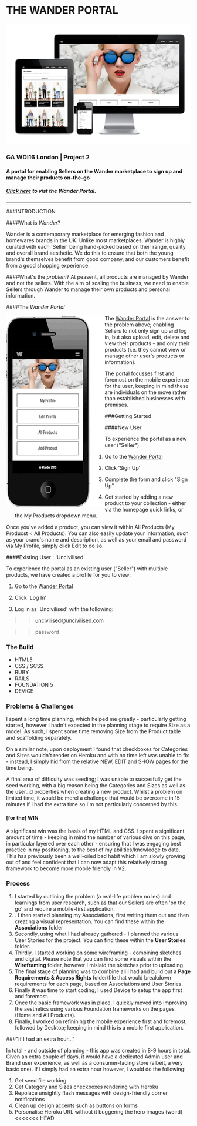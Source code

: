 
# THE WANDER PORTAL

![](./readme-assets/all-screens.png)

### GA WDI16 London | Project 2

#### A portal for enabling Sellers on the Wander marketplace to sign up and manage their products on-the-go

##### [Click here](http://bit.ly/wander-portal) to vist the Wander Portal.

_________________________________________________

###INTRODUCTION

####What is *Wander*?

Wander is a contemporary marketplace for emerging fashion and homewares brands in the UK. Unlike most marketplaces, Wander is highly curated with each 'Seller' being hand-picked based on their range, quality and overall brand aesthetic. We do this to ensure that both the young brand's themselves benefit from good company, and our customers benefit from a good shopping experience.

####What's the *problem*?
At peasent, all products are managed by Wander and not the sellers. With the aim of scaling the business, we need to enable Sellers through Wander to manage their own products and personal information.


####The *Wander Portal*

  <img style="float: left" src="./readme-assets/mobilevisuals/mobile-phone2.gif" />

The [Wander Portal](http://bit.ly/wander-portal) is the answer to the problem above; enabling Sellers to not only sign up and log in, but also upload, edit, delete and view their products - and only their products (i.e. they cannot view or manage other user's products or information).

The portal focusses first and foremost on the mobile experience for the user, keeping in mind these are individuals on the move rather than established businesses with premises. 


###Getting Started

####New User

To experience the portal as a new user ("Seller"):

1. Go to the [Wander Portal](http://bit.ly/wander-portal)

2. Click 'Sign Up' 

3. Complete the form and click "Sign Up"

4. Get started by adding a new product to your collection - either via the homepage quick links, or the My Products dropdown menu.

Once you've added a product, you can view it within All Products (My Producst < All Products). You can also easily update your information, such as your brand's name and description, as well as your email and password via My Profile, simply click Edit to do so.


####Existing User : 'Uncivilised'

To experience the portal as an existing user ("Seller") with multiple products,  we have created a profile for you to view:

1. Go to the [Wander Portal](http://bit.ly/wander-portal)

2. Click 'Log In' 

3. Log in as 'Uncivilised' with the following:

>> uncivilised@uncivilised.com

>> password



### The Build

- HTML5
- CSS / SCSS
- RUBY 
- RAILS
- FOUNDATION 5 
- DEVICE



### Problems & Challenges

I spent a long time planning, which helped me greatly - particularly getting started, however I hadn't expected in the planning stage to require Size as a model. As such, I spent some time removing Size from the Product table and scaffolding separately.

On a similar note, upon deployment I found that checkboxes for Categories and Sizes wouldn't render on Heroku and with no time left was unable to fix - instead, I simply hid from the relative NEW, EDIT and SHOW pages for the time being.

A final area of difficulty was seeding; I was unable to succesfully get the seed working, with a big reason being the Categories and Sizes as well as the user_id properties when creating a new product. Whilst a problem on limited time, it would be merel a challenge that would be overcome in 15 minutes if I had the extra time so I'm not particularly concerned by this.




#### [for the] WIN

A significant win was the basis of my HTML and CSS. I spent a significant amount of time - keeping in mind the number of various divs on this page, in particular layered over each other - ensuring that I was engaging best practice in my positioning, to the best of my abilities/knowledge to date. This has previously been a well-oiled bad habit which I am slowly growing out of and feel confident that I can now adapt this relatively strong framework to become more mobile friendly in V2.



### Process


1. I started by outlining the problem (a real-life problem no les) and learnings from user research, such as that our Sellers are often 'on the go' and require a mobile-first application. 
2. . I then started planning my Associations, first writing them out and then creating a visual representation. You can find these within the **Associations** folder
3. Secondly, using what I had already gathered - I planned the various User Stories for the project. You can find these within the **User Stories** folder.
4. Thirdly, I started working on some wireframing - combining sketches and digital. Please note that you can find some visuals within the **Wireframing** folder, however I mislaid the sketches prior to uploading.
5. The final stage of planning was to combine all I had and build out a **Page Requirements & Access Rights** folder/file that would breakdown requirements for each page, based on Associations and User Stories.  
5. Finally it was time to start coding; I used Device to setup the app first and foremost. 
6. Once the basic framework was in place, I quickly moved into improving the aesthetics using various Foundation frameworks on the pages (Home and All Products).
7. Finally, I worked on refinining the mobile experience first and foremost, followed by Desktop; keeping in mind this is a mobile first application.


###"If I had an extra hour..."

In total - and outside of planning - this app was created in 8-9 hours in total. Given an extra couple of days, it would have a dedicated Admin user and Brand user experience, as well as a consumer-facing store (albeit, a very basic one). If I simply had an extra hour however, I would do the following: 

1. Get seed file working
3. Get Category and Sizes checkboxes rendering with Heroku
4. Repolace unsightly flash messages with design-friendly corner notifications
5. Clean up design accents such as buttons on forms
6. Personalise Heroku URL without it buggering the hero images (weird) 
<<<<<<< HEAD



